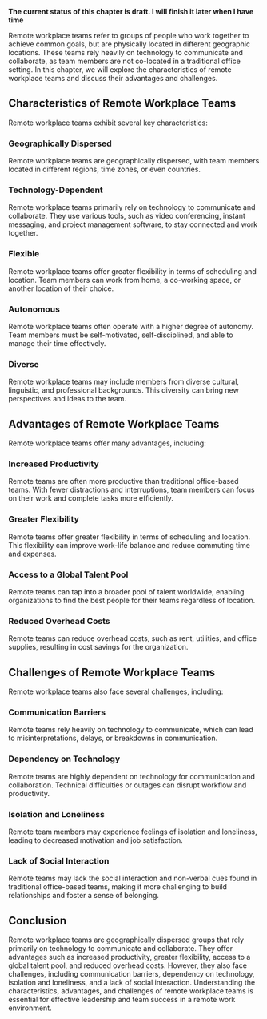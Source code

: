 **The current status of this chapter is draft. I will finish it later when I have time**

Remote workplace teams refer to groups of people who work together to achieve common goals, but are physically located in different geographic locations. These teams rely heavily on technology to communicate and collaborate, as team members are not co-located in a traditional office setting. In this chapter, we will explore the characteristics of remote workplace teams and discuss their advantages and challenges.

Characteristics of Remote Workplace Teams
-----------------------------------------

Remote workplace teams exhibit several key characteristics:

### Geographically Dispersed

Remote workplace teams are geographically dispersed, with team members located in different regions, time zones, or even countries.

### Technology-Dependent

Remote workplace teams primarily rely on technology to communicate and collaborate. They use various tools, such as video conferencing, instant messaging, and project management software, to stay connected and work together.

### Flexible

Remote workplace teams offer greater flexibility in terms of scheduling and location. Team members can work from home, a co-working space, or another location of their choice.

### Autonomous

Remote workplace teams often operate with a higher degree of autonomy. Team members must be self-motivated, self-disciplined, and able to manage their time effectively.

### Diverse

Remote workplace teams may include members from diverse cultural, linguistic, and professional backgrounds. This diversity can bring new perspectives and ideas to the team.

Advantages of Remote Workplace Teams
------------------------------------

Remote workplace teams offer many advantages, including:

### Increased Productivity

Remote teams are often more productive than traditional office-based teams. With fewer distractions and interruptions, team members can focus on their work and complete tasks more efficiently.

### Greater Flexibility

Remote teams offer greater flexibility in terms of scheduling and location. This flexibility can improve work-life balance and reduce commuting time and expenses.

### Access to a Global Talent Pool

Remote teams can tap into a broader pool of talent worldwide, enabling organizations to find the best people for their teams regardless of location.

### Reduced Overhead Costs

Remote teams can reduce overhead costs, such as rent, utilities, and office supplies, resulting in cost savings for the organization.

Challenges of Remote Workplace Teams
------------------------------------

Remote workplace teams also face several challenges, including:

### Communication Barriers

Remote teams rely heavily on technology to communicate, which can lead to misinterpretations, delays, or breakdowns in communication.

### Dependency on Technology

Remote teams are highly dependent on technology for communication and collaboration. Technical difficulties or outages can disrupt workflow and productivity.

### Isolation and Loneliness

Remote team members may experience feelings of isolation and loneliness, leading to decreased motivation and job satisfaction.

### Lack of Social Interaction

Remote teams may lack the social interaction and non-verbal cues found in traditional office-based teams, making it more challenging to build relationships and foster a sense of belonging.

Conclusion
----------

Remote workplace teams are geographically dispersed groups that rely primarily on technology to communicate and collaborate. They offer advantages such as increased productivity, greater flexibility, access to a global talent pool, and reduced overhead costs. However, they also face challenges, including communication barriers, dependency on technology, isolation and loneliness, and a lack of social interaction. Understanding the characteristics, advantages, and challenges of remote workplace teams is essential for effective leadership and team success in a remote work environment.

